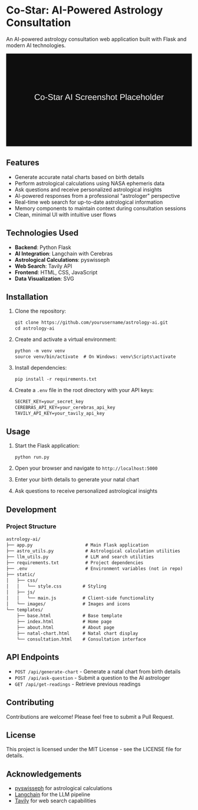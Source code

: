 # Co-Star: AI-Powered Astrology Consultation

An AI-powered astrology consultation web application built with Flask and modern AI technologies.

![Co-Star Screenshot](static/images/placeholder.svg)

## Features

- Generate accurate natal charts based on birth details
- Perform astrological calculations using NASA ephemeris data
- Ask questions and receive personalized astrological insights
- AI-powered responses from a professional "astrologer" perspective
- Real-time web search for up-to-date astrological information
- Memory components to maintain context during consultation sessions
- Clean, minimal UI with intuitive user flows

## Technologies Used

- **Backend**: Python Flask
- **AI Integration**: Langchain with Cerebras
- **Astrological Calculations**: pyswisseph
- **Web Search**: Tavily API
- **Frontend**: HTML, CSS, JavaScript
- **Data Visualization**: SVG

## Installation

1. Clone the repository:
   ```
   git clone https://github.com/yourusername/astrology-ai.git
   cd astrology-ai
   ```

2. Create and activate a virtual environment:
   ```
   python -m venv venv
   source venv/bin/activate  # On Windows: venv\Scripts\activate
   ```

3. Install dependencies:
   ```
   pip install -r requirements.txt
   ```

4. Create a `.env` file in the root directory with your API keys:
   ```
   SECRET_KEY=your_secret_key
   CEREBRAS_API_KEY=your_cerebras_api_key
   TAVILY_API_KEY=your_tavily_api_key
   ```

## Usage

1. Start the Flask application:
   ```
   python run.py
   ```

2. Open your browser and navigate to `http://localhost:5000`

3. Enter your birth details to generate your natal chart

4. Ask questions to receive personalized astrological insights

## Development

### Project Structure

```
astrology-ai/
├── app.py                    # Main Flask application
├── astro_utils.py            # Astrological calculation utilities
├── llm_utils.py              # LLM and search utilities
├── requirements.txt          # Project dependencies
├── .env                      # Environment variables (not in repo)
├── static/                   
│   ├── css/                 
│   │   └── style.css        # Styling
│   ├── js/                  
│   │   └── main.js          # Client-side functionality
│   └── images/              # Images and icons
└── templates/                
    ├── base.html            # Base template
    ├── index.html           # Home page
    ├── about.html           # About page
    ├── natal-chart.html     # Natal chart display
    └── consultation.html    # Consultation interface
```

## API Endpoints

- `POST /api/generate-chart` - Generate a natal chart from birth details
- `POST /api/ask-question` - Submit a question to the AI astrologer
- `GET /api/get-readings` - Retrieve previous readings

## Contributing

Contributions are welcome! Please feel free to submit a Pull Request.

## License

This project is licensed under the MIT License - see the LICENSE file for details.

## Acknowledgements

- [pyswisseph](https://github.com/astrorigin/pyswisseph) for astrological calculations
- [Langchain](https://github.com/langchain-ai/langchain) for the LLM pipeline
- [Tavily](https://tavily.com/) for web search capabilities 